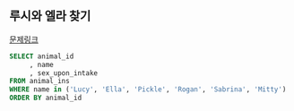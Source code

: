 ## 루시와 엘라 찾기
[문제링크](https://school.programmers.co.kr/learn/courses/30/lessons/59046)
```sql
SELECT animal_id
     , name
     , sex_upon_intake
FROM animal_ins
WHERE name in ('Lucy', 'Ella', 'Pickle', 'Rogan', 'Sabrina', 'Mitty')
ORDER BY animal_id
```
